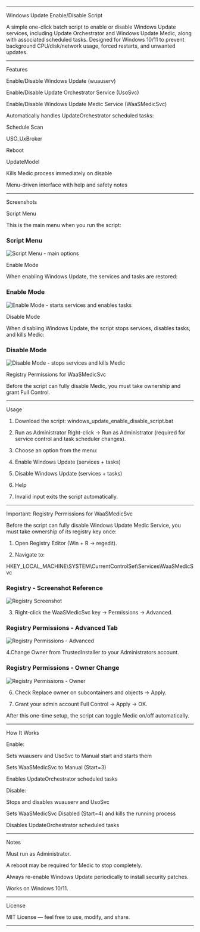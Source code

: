 
---

Windows Update Enable/Disable Script

A simple one-click batch script to enable or disable Windows Update services, including Update Orchestrator and Windows Update Medic, along with associated scheduled tasks. Designed for Windows 10/11 to prevent background CPU/disk/network usage, forced restarts, and unwanted updates.


---

Features

Enable/Disable Windows Update (wuauserv)

Enable/Disable Update Orchestrator Service (UsoSvc)

Enable/Disable Windows Update Medic Service (WaaSMedicSvc)

Automatically handles UpdateOrchestrator scheduled tasks:

Schedule Scan

USO_UxBroker

Reboot

UpdateModel


Kills Medic process immediately on disable

Menu-driven interface with help and safety notes



---

Screenshots

Script Menu

This is the main menu when you run the script:
### Script Menu
![Script Menu - main options](images/menu_screenshot.png)


Enable Mode

When enabling Windows Update, the services and tasks are restored:
### Enable Mode
![Enable Mode - starts services and enables tasks](images/enable_screenshot.png)


Disable Mode

When disabling Windows Update, the script stops services, disables tasks, and kills Medic:
### Disable Mode
![Disable Mode - stops services and kills Medic](images/disable_screenshot.png)


Registry Permissions for WaaSMedicSvc

Before the script can fully disable Medic, you must take ownership and grant Full Control.



---

Usage

1. Download the script:
windows_update_enable_disable_script.bat


2. Run as Administrator
Right-click → Run as Administrator (required for service control and task scheduler changes).


3. Choose an option from the menu:

1. Enable Windows Update (services + tasks)


2. Disable Windows Update (services + tasks)


3. Help




4. Invalid input exits the script automatically.




---

Important: Registry Permissions for WaaSMedicSvc

Before the script can fully disable Windows Update Medic Service, you must take ownership of its registry key once:

1. Open Registry Editor (Win + R → regedit).


2. Navigate to:

HKEY_LOCAL_MACHINE\SYSTEM\CurrentControlSet\Services\WaaSMedicSvc
### Registry - Screenshot Reference
![Registry Screenshot](images/registry_screenshot.png)


3. Right-click the WaaSMedicSvc key → Permissions → Advanced.
### Registry Permissions - Advanced Tab
![Registry Permissions - Advanced](images/registry_advanced_screenshot.png)


4.Change Owner from TrustedInstaller to your Administrators account.
### Registry Permissions - Owner Change
![Registry Permissions - Owner](images/registry_owner_screenshot.png)

6. Check Replace owner on subcontainers and objects → Apply.


7. Grant your admin account Full Control → Apply → OK.



After this one-time setup, the script can toggle Medic on/off automatically.


---

How It Works

Enable:

Sets wuauserv and UsoSvc to Manual start and starts them

Sets WaaSMedicSvc to Manual (Start=3)

Enables UpdateOrchestrator scheduled tasks


Disable:

Stops and disables wuauserv and UsoSvc

Sets WaaSMedicSvc Disabled (Start=4) and kills the running process

Disables UpdateOrchestrator scheduled tasks




---

Notes

Must run as Administrator.

A reboot may be required for Medic to stop completely.

Always re-enable Windows Update periodically to install security patches.

Works on Windows 10/11.



---

License

MIT License — feel free to use, modify, and share.


---
